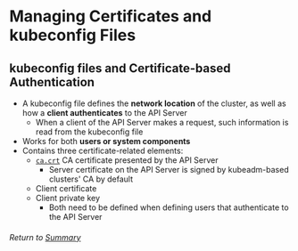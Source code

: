 # Managing Certificates and kubeconfig Files

## kubeconfig files and Certificate-based Authentication
- A kubeconfig file defines the **network location** of the cluster, as well as how a **client authenticates** to the API Server
    - When a client of the API Server makes a request, such information is read from the kubeconfig file
- Works for both **users or system components**
- Contains three certificate-related elements:
    - [`ca.crt`](01certificatesPKI.md#cacrt) CA certificate presented by the API Server
        - Server certificate on the API Server is signed by kubeadm-based clusters' CA by default
    - Client certificate
    - Client private key
        - Both need to be defined when defining users that authenticate to the API Server

###### Return to [Summary](README.md)